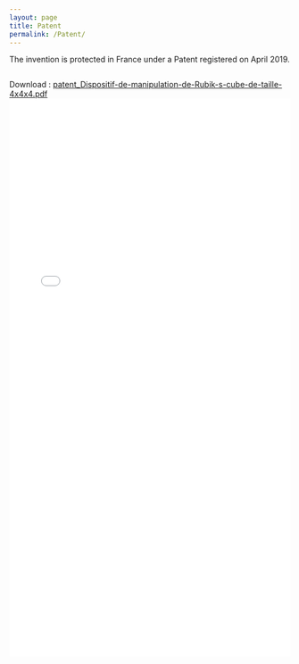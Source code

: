 ```yaml
---
layout: page
title: Patent
permalink: /Patent/
---
```


The invention is protected in France under a Patent registered on April 2019.

<section>
				<div class="box alt">
					<div class="row uniform 50%">
                		<div class="4u"><span class="image fit"><img src="/assets/patent/fig1.png" alt="" /></span></div>
						<div class="4u"><span class="image fit"><img src="/assets/patent/fig2.png" alt="" /></span></div>
						<div class="4u"><span class="image fit"><img src="/assets/patent/fig3.png" alt="" /></span></div>
						<div class="4u"><span class="image fit"><img src="/assets/patent/fig4.png" alt="" /></span></div>
						<div class="4u"><span class="image fit"><img src="/assets/patent/fig5.png" alt="" /></span></div>
						<div class="4u"><span class="image fit"><img src="/assets/patent/fig6.png" alt="" /></span></div>
						<div class="4u"><span class="image fit"><img src="/assets/patent/fig7.png" alt="" /></span></div>
						<div class="4u"><span class="image fit"><img src="/assets/patent/fig8.png" alt="" /></span></div>
					</div>
				</div>
</section>


Download : [patent_Dispositif-de-manipulation-de-Rubik-s-cube-de-taille-4x4x4.pdf](/assets/patent/patent_Dispositif-de-manipulation-de-Rubik-s-cube-de-taille-4x4x4.pdf)
<embed src="/assets/patent/patent_Dispositif-de-manipulation-de-Rubik-s-cube-de-taille-4x4x4.pdf" width="100%" height="1000px" type='application/pdf'/>